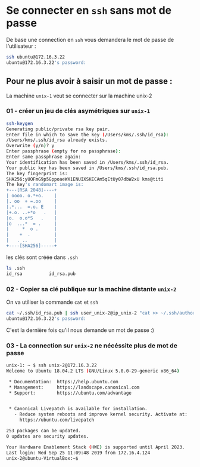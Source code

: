 # Se connecter en `ssh` sans mot de passe

De base une connection en `ssh` vous demandera le mot de passe de l'utilisateur :

```bash
ssh ubuntu@172.16.3.22
ubuntu@172.16.3.22's password:
```



## Pour ne plus avoir à saisir un mot de passe :

La machine `unix-1` veut se connecter sur la machine unix-2

### 01 - créer un jeu de clés asymétriques sur `unix-1`

```bash
ssh-keygen
Generating public/private rsa key pair.
Enter file in which to save the key (/Users/kms/.ssh/id_rsa):
/Users/kms/.ssh/id_rsa already exists.
Overwrite (y/n)? y
Enter passphrase (empty for no passphrase):
Enter same passphrase again:
Your identification has been saved in /Users/kms/.ssh/id_rsa.
Your public key has been saved in /Users/kms/.ssh/id_rsa.pub.
The key fingerprint is:
SHA256:yUOFmG9p5GppoaeWX1ENUIXSKECAm5qEtUy07dbW2xU kms@titi
The key's randomart image is:
+---[RSA 2048]----+
| oooo. o.*+o.    |
|. oo  + =.oo     |
|.*...  =.o. E    |
|+.o. ..+*o   .   |
|o.  o.o*S   .    |
|o  ...*  = .     |
|     *  o .      |
|    +  .         |
|   . ..          |
+----[SHA256]-----+
```

les clés sont créée dans `.ssh`

```bash
ls .ssh
id_rsa          id_rsa.pub
```



### 02 - Copier sa clé publique sur la machine distante `unix-2`

On va utiliser la commande `cat` et `ssh`

```bash
cat ~/.ssh/id_rsa.pub | ssh user_unix-2@ip_unix-2 "cat >> ~/.ssh/authorized_keys"
ubuntu@172.16.3.22's password:
```

C'est la dernière fois qu'il nous demande un mot de passe :)

### 03 - La connection sur `unix-2` ne nécéssite plus de mot de passe

```bash
unix-1: ~ $ ssh unix-2@172.16.3.22
Welcome to Ubuntu 18.04.2 LTS (GNU/Linux 5.0.0-29-generic x86_64)

 * Documentation:  https://help.ubuntu.com
 * Management:     https://landscape.canonical.com
 * Support:        https://ubuntu.com/advantage


 * Canonical Livepatch is available for installation.
   - Reduce system reboots and improve kernel security. Activate at:
     https://ubuntu.com/livepatch

253 packages can be updated.
0 updates are security updates.

Your Hardware Enablement Stack (HWE) is supported until April 2023.
Last login: Wed Sep 25 11:09:48 2019 from 172.16.4.124
unix-2@ubuntu-VirtualBox:~$
```

